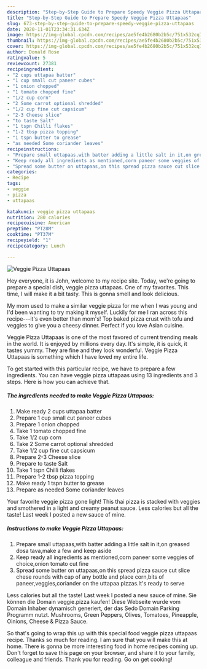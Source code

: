 ```yaml
---
description: "Step-by-Step Guide to Prepare Speedy Veggie Pizza Uttapaas"
title: "Step-by-Step Guide to Prepare Speedy Veggie Pizza Uttapaas"
slug: 673-step-by-step-guide-to-prepare-speedy-veggie-pizza-uttapaas
date: 2020-11-01T23:34:31.634Z
image: https://img-global.cpcdn.com/recipes/ae5fe4b2680b2b5c/751x532cq70/veggie-pizza-uttapaas-recipe-main-photo.jpg
thumbnail: https://img-global.cpcdn.com/recipes/ae5fe4b2680b2b5c/751x532cq70/veggie-pizza-uttapaas-recipe-main-photo.jpg
cover: https://img-global.cpcdn.com/recipes/ae5fe4b2680b2b5c/751x532cq70/veggie-pizza-uttapaas-recipe-main-photo.jpg
author: Donald Rose
ratingvalue: 5
reviewcount: 27381
recipeingredient:
- "2 cups uttapaa batter"
- "1 cup small cut paneer cubes"
- "1 onion chopped"
- "1 tomato chopped fine"
- "1/2 cup corn"
- "2 Some carrot optional shredded"
- "1/2 cup fine cut capsicum"
- "2-3 Cheese slice"
- "to taste Salt"
- "1 tspn Chilli flakes"
- "1-2 tbsp pizza topping"
- "1 tspn butter to grease"
- "as needed Some coriander leaves"
recipeinstructions:
- "Prepare small uttapaas,with batter adding a little salt in it,on greased dosa tava,make a few and keep aside"
- "Keep ready all ingredients as mentioned,corn paneer some veggies of choice,onion tomato cut fine"
- "Spread some butter on uttapaas,on this spread pizza sauce cut slice chese rounds with cap of any bottle and place corn,bits of paneer,veggies,coriander on the uttapaa pizzas.It&#39;s ready to serve"
categories:
- Recipe
tags:
- veggie
- pizza
- uttapaas

katakunci: veggie pizza uttapaas 
nutrition: 280 calories
recipecuisine: American
preptime: "PT28M"
cooktime: "PT37M"
recipeyield: "1"
recipecategory: Lunch

---
```



![Veggie Pizza Uttapaas](https://img-global.cpcdn.com/recipes/ae5fe4b2680b2b5c/751x532cq70/veggie-pizza-uttapaas-recipe-main-photo.jpg)

Hey everyone, it is John, welcome to my recipe site. Today, we're going to prepare a special dish, veggie pizza uttapaas. One of my favorites. This time, I will make it a bit tasty. This is gonna smell and look delicious.

My mom used to make a similar veggie pizza for me when I was young and I&#39;d been wanting to try making it myself. Luckily for me I ran across this recipe---it&#39;s even better than mom&#39;s! Top baked pizza crust with tofu and veggies to give you a cheesy dinner. Perfect if you love Asian cuisine.

Veggie Pizza Uttapaas is one of the most favored of current trending meals in the world. It is enjoyed by millions every day. It's simple, it is quick, it tastes yummy. They are fine and they look wonderful. Veggie Pizza Uttapaas is something which I have loved my entire life.


To get started with this particular recipe, we have to prepare a few ingredients. You can have veggie pizza uttapaas using 13 ingredients and 3 steps. Here is how you can achieve that.

<!--inarticleads1-->

##### The ingredients needed to make Veggie Pizza Uttapaas:

1. Make ready 2 cups uttapaa batter
1. Prepare 1 cup small cut paneer cubes
1. Prepare 1 onion chopped
1. Take 1 tomato chopped fine
1. Take 1/2 cup corn
1. Take 2 Some carrot optional shredded
1. Take 1/2 cup fine cut capsicum
1. Prepare 2-3 Cheese slice
1. Prepare to taste Salt
1. Take 1 tspn Chilli flakes
1. Prepare 1-2 tbsp pizza topping
1. Make ready 1 tspn butter to grease
1. Prepare as needed Some coriander leaves


Your favorite veggie pizza gone light! This thai pizza is stacked with veggies and smothered in a light and creamy peanut sauce. Less calories but all the taste! Last week I posted a new sauce of mine. 

<!--inarticleads2-->

##### Instructions to make Veggie Pizza Uttapaas:

1. Prepare small uttapaas,with batter adding a little salt in it,on greased dosa tava,make a few and keep aside
1. Keep ready all ingredients as mentioned,corn paneer some veggies of choice,onion tomato cut fine
1. Spread some butter on uttapaas,on this spread pizza sauce cut slice chese rounds with cap of any bottle and place corn,bits of paneer,veggies,coriander on the uttapaa pizzas.It&#39;s ready to serve


Less calories but all the taste! Last week I posted a new sauce of mine. Sie können die Domain veggie.pizza kaufen! Diese Webseite wurde vom Domain Inhaber dynamisch generiert, der das Sedo Domain Parking Programm nutzt. Mushrooms, Green Peppers, Olives, Tomatoes, Pineapple, Oinions, Cheese &amp; Pizza Sauce. 

So that's going to wrap this up with this special food veggie pizza uttapaas recipe. Thanks so much for reading. I am sure that you will make this at home. There is gonna be more interesting food in home recipes coming up. Don't forget to save this page on your browser, and share it to your family, colleague and friends. Thank you for reading. Go on get cooking!
